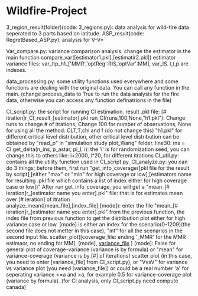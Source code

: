 # Wildfire-Project
3_region_result(folder)(code: 3_regions.py): data analysis for wild-fire data seperated to 3 parts based on latitude.
ASP_result(code: RegretBased_ASP.py): analysis for V-V*

Var_compare.py: variance comparison analysis. change the estimator in the main function compare_var([estimator1.pkl],[estimatir2.pkl])
	estimator variance files: var_ltp_h1_['MMR','optReg':RIS,'optVar':MM], var_IS. l,t,p are indexes.

data_processing.py: some utility functions used everywhere and some functions are dealing with the original data.
	You can call any function in the main. (change process_data to True to run the data analysis for the fire data, otherwise you can access any function definatrions in the file)

CI_script.py: the script for running CI estimation. result .pkl file: [# itration]r_CI_result_[estimator].pkl
	run_CI(runs,100,None,"h1.pkl"):
		Change runs to change # of itrations,
		Change 100 for number of observations,
		None for using all the method: CLT,T,chi and f (do not change this)
		"h1.pkl" for different critical level distribution, other critical level distribution can be obtained by "read_p" in "simulation study plot_Wang" folder.
	line30: ins = CI.get_delta(n_ins, p_astar, pi_l, i): the 'i' is for randomization seed, you can change this to others like: i+2000, i*20, for different itrations
CI_util.py: contains all the utility function used in CI_script.py.
CI_analyze.py: you can do 3 things; before them, first run "get_info_coverage([pkl file for the result by script],[either "max" or "min" for high coverage or low],[estimators name for resulting .pkl file which contains a list of index either for high coverage case or low])"
	       After run get_info_coverage, you will get a "mean_[# ieration]r_[estimator name you enter].pkl" file: that is for estimates mean over [# ieration] of itration	
	analyze_mean([mean_file],[index_file],[mode]): enter the file "mean_[# ieration]r_[estimator name you enter].pkl" from the previous function, the index file from previous function to get the distribution plot either for high variance case or low.
		[mode] is either an index for the scenario(0-1209)(the second file does not metter in this case), "inf" for all the scenarios in the second input file.
	scatter_plot([coverage_file: ending '_MMR' for the MMR estimaor, no ending for MM], [mode], [variance_file](optional) )
		[mode]: False for general plot of coverage-variance (variance is by formula)
			or "mean" for variance-coverage (variance is by [#] of iterations) scatter plot (in this case, you need to enter [variance_file] from CI_script.py),
			or "VvsV" for variance vs variance plot (you need [variance_file])
			or could be a real number 'a' for seperating variance <=a and >a, for example 0.5 for variance-coverage plot (variance by formula).
(for CI analysis, only CI_script.py need compute canada)